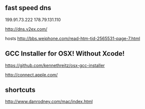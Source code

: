 ## fast speed dns

199.91.73.222
178.79.131.110

http://dns.v2ex.com/

hosts http://bbs.weiphone.com/read-htm-tid-2565531-page-7.html

## GCC Installer for OSX! Without Xcode! 

https://github.com/kennethreitz/osx-gcc-installer

http://connect.apple.com/

## shortcuts 

http://www.danrodney.com/mac/index.html